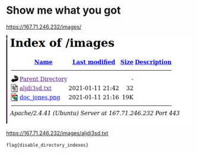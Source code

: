 # Show me what you got

https://167.71.246.232/images/

![concatenation method](showmewhatyougot.png)

https://167.71.246.232/images/aljdi3sd.txt

```flag{disable_directory_indexes}```
